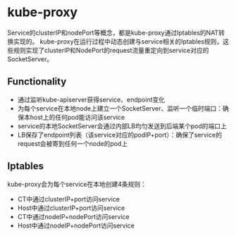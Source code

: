 # kube-proxy
Service的clusterIP和nodePort等概念，都是kube-proxy通过Iptables的NAT转换实现的。
kube-proxy在运行过程中动态创建与service相关的Iptables规则，这些规则实现了clusterIP和NodePort的request流量重定向到service对应的SocketServer。


## Functionality
- 通过监听kube-apiserver获得service、endpoint变化
- 为每个service在本地node上建立一个SocketServer、监听一个临时端口：确保本host上的任何pod能访问该service
- service的本地SocketServer会通过内部LB均匀发送到后端某个pod的端口上
- LB保存了endpoint列表（该service对应的podIP+port）：确保了service的request会被寄到任何一个node的pod上


## Iptables
kube-proxy会为每个service在本地创建4条规则：
- CT中通过clusterIP+port访问service
- Host中通过clusterIP+port访问service
- CT中通过nodeIP+nodePort访问service
- Host中通过nodeIP+nodePort访问service